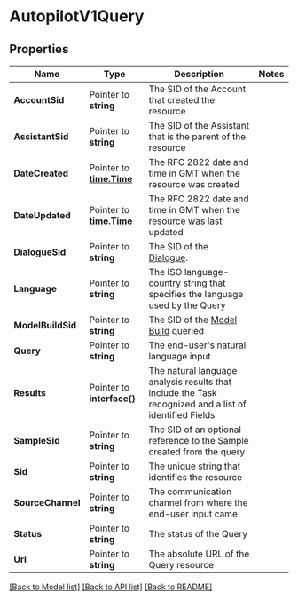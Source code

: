 # AutopilotV1Query

## Properties

Name | Type | Description | Notes
------------ | ------------- | ------------- | -------------
**AccountSid** | Pointer to **string** | The SID of the Account that created the resource |
**AssistantSid** | Pointer to **string** | The SID of the Assistant that is the parent of the resource |
**DateCreated** | Pointer to [**time.Time**](time.Time.md) | The RFC 2822 date and time in GMT when the resource was created |
**DateUpdated** | Pointer to [**time.Time**](time.Time.md) | The RFC 2822 date and time in GMT when the resource was last updated |
**DialogueSid** | Pointer to **string** | The SID of the [Dialogue](https://www.twilio.com/docs/autopilot/api/dialogue). |
**Language** | Pointer to **string** | The ISO language-country string that specifies the language used by the Query |
**ModelBuildSid** | Pointer to **string** | The SID of the [Model Build](https://www.twilio.com/docs/autopilot/api/model-build) queried |
**Query** | Pointer to **string** | The end-user's natural language input |
**Results** | Pointer to **interface{}** | The natural language analysis results that include the Task recognized and a list of identified Fields |
**SampleSid** | Pointer to **string** | The SID of an optional reference to the Sample created from the query |
**Sid** | Pointer to **string** | The unique string that identifies the resource |
**SourceChannel** | Pointer to **string** | The communication channel from where the end-user input came |
**Status** | Pointer to **string** | The status of the Query |
**Url** | Pointer to **string** | The absolute URL of the Query resource |

[[Back to Model list]](../README.md#documentation-for-models) [[Back to API list]](../README.md#documentation-for-api-endpoints) [[Back to README]](../README.md)


